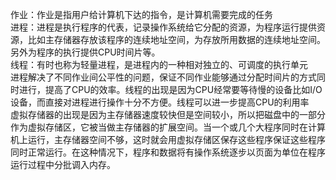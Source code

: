 作业：作业是指用户给计算机下达的指令，是计算机需要完成的任务  
进程：进程是执行程序的代表，记录操作系统给它分配的资源，为程序运行提供资源，比如主存储器存放该程序的连续地址空间，为存放所用数据的连续地址空间。另外为程序的执行提供CPU时间片等。  
线程：有时也称为轻量进程，是进程内的一种相对独立的、可调度的执行单元   
进程解决了不同作业间公平性的问题，保证不同作业能够通过分配时间片的方式同时进行，提高了CPU的效率。线程的出现是因为CPU经常要等待慢的设备比如I/O设备，而直接对进程进行操作十分不方便。线程可以进一步提高CPU的利用率  
虚拟存储器的出现是因为主存储器速度较快但是空间较小，所以把磁盘中的一部分作为虚拟存储区，它被当做主存储器的扩展空间。当一个或几个大程序同时在计算机上运行，主存储器空间不够，这时就会用虚拟存储区保存这些程序保证这些程序同时正常运行。在这种情况下，程序和数据将有操作系统逐步以页面为单位在程序运行过程中分批调入内存。
